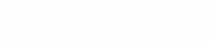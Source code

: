 # postmanClone
This the demo working clone of Post man API to make different type of requests to test our server API.

<!DOCTYPE html>
<html lang="en">
<head>
    <meta charset="UTF-8">
    <title>PostMan API clone</title>
    <link rel="stylesheet" href="https://stackpath.bootstrapcdn.com/bootstrap/4.3.1/css/bootstrap.min.css">
    <link rel="stylesheet" href="prism.css">
    <style>
        *{
            padding: 0;
            margin: 0;
        }
        body{
            width:100%;
            height: 100vh;
            background: url(m.jpg);
            background-attachment: fixed;
            color: #fff;
        }
        section{
            position: absolute;
            width: 100%;
            height: 100%;
        }
        .container-fluid{
            display: flex;
            flex-direction: column;
            justify-content: center;
            align-items: center;
           text-align: left;
            background: rgba(1,1,88,.8);
            transition: .5s;
        }
        legend{
            color: #111;
            font-weight: 500;
            font-size: 26px;
        }
        #jsonText{
            width: 100%;
            overflow: scroll;
            background: #555;
            color:#fff;
        }
        #responseText{
            width: 100%;
            overflow: scroll;
            background: #555;
            color:#fff;
        }
        #notify>h3{
            transition: 1s;
        }
        .header{
            text-align: center; color: aliceblue;font-weight: 600;
            text-transform: uppercase; 
        }
        #responsePre{
            max-height: 500px;
        }
        /*panda css*/
        .panda-base{
                width: 200px;
            height: 150px;
            border: 10px solid black;
            border-radius: 50%;
            position: relative;
            display: block;
            left:40%;
            top:20%;
            background: yellow;
            overflow: visible;
            z-index:100;
            box-shadow: 0px 0px 30px    20px rgba(211,211,11,.8);
                animation: jump 9s ease-in-out infinite;
        }
        @keyframes  jump{
            0%{
                transform: translate(0px,0px);
            }
            10%{
                transform: translate(  40px,60px);
            }
            20%{
                transform: translate( -40px,50px);
            }
            30%{
                transform: translate( -60px, -60px);
            }
            40%{
                transform: translate(  80px,50px);
            }
             50%{
                transform: translate(  40px,60px);
            }
            60%{
                transform: translate( -40px,50px);
            }
            70%{
                transform: translate( -60px, -60px);
            }
            80%{
                transform: translate(  80px,50px);
            }
            
        }
     
        .ear1{
            position: relative;
            width:40px;
            height: 57px;
            background: black;
            border-radius: 50%;
            left:199px;
            bottom :  -30px;
            z-index: -1;
        }
          .ear2{
            position: relative;
            width:40px;
            height: 57px;
            background: black;
            border-radius: 50%;
            left:   -40px;
             bottom:20px;
            z-index:-1;
        }
        @keyframes mouth1{
           10%{
                transform: scale(1)rotate  Y( 10deg)
            }
            50%{
                transform: scale(1.3)rotateY(   -30deg);
            }
        }
        
        .body{
            position: relative;
            width: 170px;
            height: 180px;
            border:15px solid;
            border-radius:40%;
            left:-0px;
            bottom: 9px;
            background: #ff9999;
            z-index: -1;
            border-top-color: transparent;
            box-shadow: 0px 0px 30px 10px;
            animation: body 1s ease-in-out             infinite;
        }
        
        @keyframes body{
           30%{
                transform: scale(1);
            }
            50%{
                transform: scale(1);
                opacity: .9;
            }
        }
                       

        .eye-left{
            position: relative;
             width: 50px;
            height: 50px;
            background: black;
            border-radius: 50%;
            transform: rotate(-40deg);
            bottom: 310px;
            left: 20px;
        }
        
        .eye-right{
           position: relative;
            width: 50px;
            height: 50px;
            background: black;
            border-radius: 50%;
            transform: rotate(60deg);
            left:100px;
            bottom: 360px;
        }
        
        .eyeball-left{
            position: relative;
             width: 30px;
            height: 30px;
            background: #ffffff;
            border-radius: 50%;
            bottom: 410px;
            left: 25px;
         animation: eyeball 2s ease-in-out infinite;
        }
    
        .eyeball-right{
              position: relative;
            width: 30px;
            height: 30px;
            background: white;
            border-radius: 50%;
            left:110px;
            bottom: 440px;
            animation: eyeball 2s ease-in-out infinite;
        }
        
        .lnner-eyeball{
             width: 22px;
            height: 22px;
            background: #000000;
            border-radius: 50%;
            bottom: 410px;
            left: 55px;
         animation: eyeball 2s ease-in-out infinite;
        }
        
        .fnner-eyeball{
             width: 22px;
            height: 22px;
            background: #000000;
            border-radius: 50%;
            bottom: 410px;
            left: 55px;
         animation: eyeball 2s ease-in-out infinite;
        }
        
            @keyframes eyeball{
            15%{
                transform: scale(1) translate(5px,0px);
            }
            50%{
                transform: scale(1) translate(-1px,5px);
            }
        }
        .nose{
              position: relative;
            width: 60px;
            height: 10px;
            background: red;
            border:15px solid;
            border-bottom-left-radius: 30px;
            border-bottom-right-radius: 30px;
            left:52px;
            bottom: 410px;
            animation: mouth 1.9s ease-in-out infinite;
        }
        @keyframes mouth{
       60%{
                transform: scale(.9);
            }
    77%{
                transform: scale(1.3) rotateY(80deg);
        border-top-right-radius: 50px;
                    border-top-left-radius: 50px;
        border-bottom-left-radius: 50px;
        border-bottom-right-radius: 50px;
        width: 9px;
        height: 20px;
            background: red;
            }
        }
        .hand-left{
            position: relative;
            width: 100px;
            height: 30px;
            background: #000006;
            border-radius: 20px;
            bottom: 400px;
            left: -70px;
            transform: rotate(50deg);
            z-index: -1;
            transform-origin: right;
            
            animation: legs 2s  ease-in   infinite;
        }
        .hand-right{
            position: relative;
            width: 100px;
            height: 30px;
            background: black;
            border-radius: 20px;
            bottom: 435px;
            left:  170px;
            transform: rotate(50deg);
            z-index: -1;
            transform-origin: left;
            animation: legs 2s ease-out                  infinite;
        }
        .bledder{
            position: relative;
            width: 90px;
            height: 40px;
            background: black;
            border-radius: 50px;
            bottom: 350px;
            left: 55px;
            animation: body 2s ease infinite;
        }
        .leg-left{
            position: relative;
            width: 40px;
            height: 90px;
            border-radius: 20px;
            background: black;
            bottom: 330px;
            left: 25px;
            transform-origin: top;
            transform: rotate(20deg);
            animation: legs 1s ease infinite;
        }
        .leg-right{
            position: relative;
            width: 40px;
            height: 90px;
            border-radius: 20px;
            background: black;
            bottom: 420px;
            left: 140px;
             transform-origin: top;
            transform: rotate( -20deg);
            animation: legs 1s ease-in-out infinite;
        }
        @keyframes legs{
           50%{
                transform: rotateX(0deg);
            }
            50%{
                transform: rotateX(40deg)
                    scale(1.2);
                opacity: .8;
            }
        }
    </style>
</head>
<body>
    <section id="loader">
         <div class="panda-base">
        <div class="ear1"></div>
        <div class="ear2">
        </div>
    <div class="body"></div>
        
        <div class="eye-left">
        </div>
        <div class="eye-right"></div>
        <div class="eyeball-left">
            <div class="lnner-eyeball"></div>
        </div>
        <div class="eyeball-right">
            <div class="fnner-eyeball"></div>
        </div>
        <div class="nose"></div>
        <div class="hand-left"></div>
        <div class="hand-right"></div>
        <div class="bledder"></div>
        <div class="leg-left"></div>
        <div class="leg-right"></div>
    
    </div>
    </section>
    <div class="container-fluid " id="cfluid">
           <div class="col-md-9 header" >
               <h1 class="bg-info">PostMan API clone</h1>
           </div>
           <!-- URL input Box -->
            <div class="col-md-9" id="notify"></div>
             <div class="col-md-9 mb-3" id="requestUrl">
                   <legend class="col-form-label col-sm-4 mb-2 bg-warning">URL</legend>
                    <input type="text" class="form-control" id="url" placeholder="Enter url...">
             </div>
            <!-- requestType Radio button -->
            <div class="col-md-9">
              <legend class="col-form-label col-sm-4 pt-0 bg-warning">Request Type</legend>
               <label for="get">GET</label>
                <input  type="radio" name="requestType" value="GET" checked>
                 <label for="post">POST</label>
                <input type="radio" name="requestType" value="POST">
                <label for="patch">PATCH</label>
                <input type="radio" name="requestType" value="PATCH">
                <label for="put">PUT</label>
                <input type="radio" name="requestType" value="PUT">
                <label for="delete">DELETE</label>
                <input type="radio" name="requestType" value="DELETE">
            </div>
             <!-- contentType Radio button -->
            <div class="col-md-9">
              <legend class="col-form-label col-sm-4 pt-0 bg-warning">Content Type</legend>
               <label for="Json">Json</label>
                <input  type="radio" name="contentType" id="jsonRadio" value="json" checked>
                 <label for="post">Params</label>
                <input type="radio" name="contentType" id="paramsRadio" value="params">
            </div>
             <!-- Json and Raw params data Boxes -->
            <div class="col-md-9">
              <!-- json dataBox -->
               <div id="jsonBox">  
                   <legend class="col-form-label col-sm-4 pt-0 bg-warning ">Json Data</legend>
                    <textarea name="" id="jsonText" cols="80" rows="7"></textarea>
                </div>  
                <!-- Custom params Data Box-->
                <div id="paramsBox">  
                    <legend class="col-form-label col-sm-4 pt-0 bg-warning ">custom Params</legend>
                    <div class="paramsList">
                        <label for="customParams">Params1</label>
                        <input type="text" id="key1" placeholder="key1">
                        <input type="text" id="value1" placeholder="value1">
                        <button class="btn btn-warning " id="addParams">Add more params</button>
                    </div>
                </div>
            </div>
            <!-- Button for submission-->
            <div class="col-md-9 p-3">
                <button class="btn btn-success" id="submit">Submit</button>
            </div>
            <!-- seprator between request and response Boxes-->
            <hr class="bg-danger">
            <!--Response Box -->
            <div class="col-md-9">
               <div id="responseBox">  
                   <legend class="col-form-label col-sm-4 pt-0 bg-warning">Response Box</legend>
                   <button class="btn btn-info mt-2" id="dark">Dark Mode</button>
                   <button class="btn btn-info mt-2" id="grey">Grey Mode</button>
                   <pre id="responsePre" class="language-javascript">
                        <code class="language-javascript" id="prismText"></code>
                    </pre>
                    <textarea name="" id="responseText" cols="110" rows="20"></textarea>
                    
                </div>
            </div>
            <div class="row">
                <div class="col-md-3">
                        <div class="res">
                           <label for="status"> Status</label>
                            <h3 id="resStatus"></h3>
                        </div>
                </div>
                <div class="col-md-3">
                    <div class="res">
                           <label for="type"> Type</label>
                            <h3 id="resType"></h3>
                        </div>
                </div>
                 <div class="col-md-3">
                    <div class="res">
                           <label for="size"> Size</label>
                            <h3 id="resSize"></h3>
                        </div>
                </div>
                 <div class="col-md-3">
                    <div class="res">
                           <label for="time"> Time</label>
                            <h3 id="resTime"></h3>
                        </div>
                </div>
            </div>
    </div>
    <!---------------------------- JavaScript starts here--------------------------------------->
    <script type="text/javascript">    
    
    let jsonRadio = document.getElementById('jsonRadio');
    let paramsRadio = document.getElementById('paramsRadio');
    
     let jsonBox = document.getElementById('jsonBox');
     let paramsBox = document.getElementById('paramsBox');
        
    let addParams = document.getElementById('addParams');
        
    let notify = document.getElementById('notify');
    let submit = document.getElementById('submit');
        
     let responsePre = document.getElementById('responsePre');
    let responseText = document.getElementById('responseText');
        
     let dark = document.getElementById('dark');
    let grey = document.getElementById('grey');
        
    let loader = document.getElementById('loader');
    let cfluid = document.getElementById('cfluid');
        
    let resStatus = document.getElementById('resStatus');
    let resType = document.getElementById('resType');
    let resSize = document.getElementById('resSize');
    let resTime = document.getElementById('resTime');
    
    //param count
    let addParamCount = 0;
    
    //initially hiding params box
    paramsBox.style.display = 'none';
    responseText.style.display = 'none';
    dark.style.display = 'none';
    loader.style.display = 'none';
    //document.querySelector('#loader').remove();
    //console.log(cfluid.parentElement.children[0].remove());
    
    //hiding jsonBox on selecting customParams
    paramsRadio.addEventListener('click',()=>{
       jsonBox.style.display = 'none';
        paramsBox.style.display = 'block';
    });
    //hiding params box on selecting jsonContent
    jsonRadio.addEventListener('click',()=>{
       jsonBox.style.display = 'block';
        paramsBox.style.display = 'none';
    });
     
    // function for create and remove dynamic params divs
    function dynamicParams(e){
         // string data to create div
        let string = `<label for="customParams">Params${addParamCount+2}</label>
                        <input type="text" id="key${addParamCount+2}" placeholder="key${addParamCount+2}">
                        <input type="text" id="value${addParamCount+2}" placeholder="value${addParamCount+2}">
                        <button class="btn btn-warning delParams ">Delete param Row</button>`;
        
         let node = document.createElement('div');
        node.setAttribute('class', 'paramsList pt-1');
        node.innerHTML = string;
       e.target.parentElement.parentElement.appendChild(node); 
    
        //delete extra params
        let delParams = document.getElementsByClassName('delParams');
        for(item of delParams){
            item.addEventListener('click', (e)=>{
               e.target.parentElement.remove(); 
            });
        }
        addParamCount++;
    }
    
    //notification function
    function notifyFun(){
        let notifyDiv = document.createElement('h3');
         notifyDiv.setAttribute('class','bg-danger');
        let text = 'Enter valid URL before making request..';
       notifyDiv.textContent = text;
        notify.style.zIndex = `10`;
        notifyDiv.style.transform = `translateX(00px)`;
        notify.appendChild(notifyDiv);
        
        //notification will be disappear after 3 sec
         setTimeout(()=>notify.firstChild.remove(),2000);
    }
   
    //add extra  params
    addParams.addEventListener('click', (e)=>{
            dynamicParams(e);
    });
        
    //request submission after filling data
    submit.addEventListener('click', ()=>{
        document.getElementById('responseText').value = 'Data Loading...... Please wait......';
        document.getElementById('prismText').innerHTML = 'Data Loading......Please wait......';
        loader.style.display = 'block';
        cfluid.style.background = 'rgba(1,1,55,.9)';
        
        let url = document.getElementById('url').value;
        let requestType = document.querySelector("input[name='requestType']:checked").value;
        let contentType = document.querySelector("input[name='contentType']:checked").value;
        
        setTimeout(function(){
        //--------------------- checking for content type ------------------ 
             if(contentType == 'params'){
            data = {};
            for(let i = 0; i < addParamCount + 1; i++){
                let key = document.getElementById('key'+(i+1)).value;
                let value = document.getElementById('value'+(i+1)).value;
                data[key] = value;
            }
            dataJson = JSON.stringify(data);
            //console.log(dataJson);
        }
        else{
            dataJson = document.getElementById('jsonText').value;
        }
     //---------after checking content making request to server ---------------------   
        if(requestType == 'GET' && url != ''){
            var t = Date.now();
            
           // var t = (new Date()).getTime();
            fetch(url,{
                    method: 'GET',
                   // mode: 'cors',
                   // headers: { "Content-type": "application/x-www-form-urlencoded"}
                params:{ _limit:2 }
                })
                .then(response => /*{*/
               // if(response.ok){
                /*resStatus.innerHTML = response.status + ' ok';
                resType.innerHTML = response.type;
                const reader = response.body.getReader();
                resSize.innerHTML = '';
                var t2 = Date.now();
                resTime.innerHTML = (t2-t) + ' ms';*/
                response.text()
              //  }else{
                //    resStatus.innerHTML = response.status + ' Not found..';
                //}
                /*}*/).then((text)=>{
                    document.getElementById('responseText').value = text;
                    document.getElementById('prismText').innerHTML = text;
                    Prism.highlightAll();
                }).catch(err=>console.log(err));
        }
        else if( requestType == 'POST' && url != ''){
            fetch(url,{
                    method: 'POST',
                    headers: {
                        "Content-type" : "application/json; charset=UTF-8"
                    },
                     body: dataJson
                })
                .then(response=>response.text())
                .then((text)=>{
                    //console.log(text);
                    document.getElementById('responseText').value = text;
                    document.getElementById('prismText').innerHTML = text;
                }).catch(err=>console.log(err));
        }
        else if(requestType == 'PUT' && url != ''){
            fetch(url, {
                method: 'PUT',
                body: dataJson,
                headers: {
                  "Content-type": "application/json; charset=UTF-8"
            }
          })
          .then(response => response.text())
          .then((json) =>{ 
                document.getElementById('responseText').value = json;
                document.getElementById('prismText').innerHTML = json;
            });

        }
        else if( requestType == 'PATCH' && url != ''){
            fetch(url, {
                method: 'PATCH',
                body: dataJson,
                headers: {
                  "Content-type": "application/json; charset=UTF-8"
                }
              })
              .then(response => response.text())
              .then((json) =>{ 
                    document.getElementById('responseText').value = json;
                    document.getElementById('prismText').innerHTML = json;
                });
            }
        else if( requestType == 'DELETE' && url != ''){
            fetch(url,{
                        method: 'DELETE'
                    }).then(response => response.text())
                .then(res=>document.getElementById('prismText').innerHTML = res);
        }
        else if(requestType == 'FILTER' && url != ''){
            fetch(url)
                .then(response => response.text())
                .then((json) => {
                    document.getElementById('responseText').value = json;
                    document.getElementById('prismText').innerHTML = json;
            });
        }
        else{
           // console.log('Please fill valid URL ');
            notifyFun();
            }
         loader.style.display = 'none';
        cfluid.style.background = 'rgba(11,1,88,.8)';
        },2000);
    });
    
    //dynamic response box and button hiding
        grey.addEventListener('click',()=>{
           responsePre.style.display = 'none'; 
           responseText.style.display = 'block'; 
            dark.style.display = 'block';
            grey.style.display = 'none';
        });
        dark.addEventListener('click',()=>{
           responsePre.style.display = 'block'; 
           responseText.style.display = 'none'; 
            grey.style.display = 'block';
            dark.style.display = 'none';
        });
        
    </script>
    <script src="prism.js"></script>
    <!--<script src="https://stackpath.bootstrapcdn.com/bootstrap/4.3.1/js/bootstrap.min.js"></script>-->
</body>
</html>
